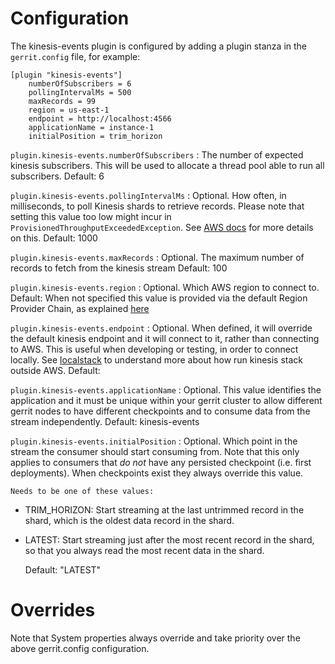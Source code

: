 Configuration
=========================

The kinesis-events plugin is configured by adding a plugin stanza in the
`gerrit.config` file, for example:

```text
[plugin "kinesis-events"]
    numberOfSubscribers = 6
    pollingIntervalMs = 500
    maxRecords = 99
    region = us-east-1
    endpoint = http://localhost:4566
    applicationName = instance-1
    initialPosition = trim_horizon
```

`plugin.kinesis-events.numberOfSubscribers`
:   The number of expected kinesis subscribers. This will be used to allocate
    a thread pool able to run all subscribers.
    Default: 6

`plugin.kinesis-events.pollingIntervalMs`
:   Optional. How often, in milliseconds, to poll Kinesis shards to retrieve
    records. Please note that setting this value too low might incur in
    `ProvisionedThroughputExceededException`.
    See [AWS docs](https://docs.aws.amazon.com/streams/latest/dev/kinesis-low-latency.html)
    for more details on this.
    Default: 1000

`plugin.kinesis-events.maxRecords`
:   Optional. The maximum number of records to fetch from the kinesis stream
    Default: 100

`plugin.kinesis-events.region`
:   Optional. Which AWS region to connect to.
    Default: When not specified this value is provided via the default Region
    Provider Chain, as explained [here](https://docs.aws.amazon.com/sdk-for-java/v1/developer-guide/credentials.html)

`plugin.kinesis-events.endpoint`
:   Optional. When defined, it will override the default kinesis endpoint and it
    will connect to it, rather than connecting to AWS. This is useful when
    developing or testing, in order to connect locally.
    See [localstack](https://github.com/localstack/localstack) to understand
    more about how run kinesis stack outside AWS.
    Default: <empty>

`plugin.kinesis-events.applicationName`
:   Optional. This value identifies the application and it must be unique within your
    gerrit cluster to allow different gerrit nodes to have different checkpoints
    and to consume data from the stream independently.
    Default: kinesis-events

`plugin.kinesis-events.initialPosition`
:   Optional. Which point in the stream the consumer should start consuming from.
    Note that this only applies to consumers that *do not* have any persisted
    checkpoint (i.e. first deployments). When checkpoints exist they always
    override this value.

    Needs to be one of these values:

* TRIM_HORIZON: Start streaming at the last untrimmed record in the shard, which is the oldest data record in the shard.
* LATEST: Start streaming just after the most recent record in the shard, so that you always read the most recent data in the shard.

    Default: "LATEST"

Overrides
=========================

Note that System properties always override and take priority over the above
gerrit.config configuration.